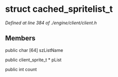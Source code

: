 # struct cached_spritelist_t

*Defined at line 384 of ./engine/client/client.h*

## Members

public char [64] szListName

public client_sprite_t * pList

public int count




